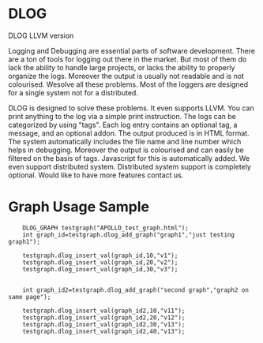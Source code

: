 DLOG
=====

DLOG LLVM version


Logging and Debugging are essential parts of software development. There are a ton of tools for logging out there in the market. But most of them do lack the ability to handle large projects, or lacks the ability to properly organize the logs. Moreover the output is usually not readable and is not colourised. Wesolve all these problems. Most of the loggers are designed for a single system not for a distributed.

DLOG is designed to solve these problems. It even supports LLVM. You can print anything to the log via a simple print instruction. The logs can be categorized by using "tags". Each log entry contains an optional tag, a message, and an optional addon. The output produced is in HTML format. The system automatically includes the file name and line number which helps in debugging. Moreover the output is colourised and can easily be filtered on the basis of tags. Javascript for this is automatically added. We even support distributed system. Distributed system support is completely optional. Would like to have more features contact us.


Graph Usage Sample
==================

		DLOG_GRAPH testgraph("APOLLO_test_graph.html");
		int graph_id=testgraph.dlog_add_graph("graph1","just testing graph1");

		testgraph.dlog_insert_val(graph_id,10,"v1");
		testgraph.dlog_insert_val(graph_id,20,"v2");
		testgraph.dlog_insert_val(graph_id,30,"v3");


		int graph_id2=testgraph.dlog_add_graph("second graph","graph2 on same page");

		testgraph.dlog_insert_val(graph_id2,10,"v11");
		testgraph.dlog_insert_val(graph_id2,20,"v12");
		testgraph.dlog_insert_val(graph_id2,30,"v13");
		testgraph.dlog_insert_val(graph_id2,40,"v13");
